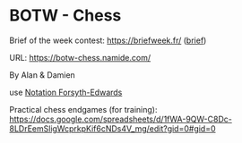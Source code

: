 # BOTW - Chess

Brief of the week contest: https://briefweek.fr/ ([brief](./doc/brief.pdf))

URL: https://botw-chess.namide.com/

By Alan & Damien

use [Notation Forsyth-Edwards](https://fr.wikipedia.org/wiki/Notation_Forsyth-Edwards)

Practical chess endgames (for training): https://docs.google.com/spreadsheets/d/1fWA-9QW-C8Dc-8LDrEemSligWcprkpKif6cNDs4V_mg/edit?gid=0#gid=0
